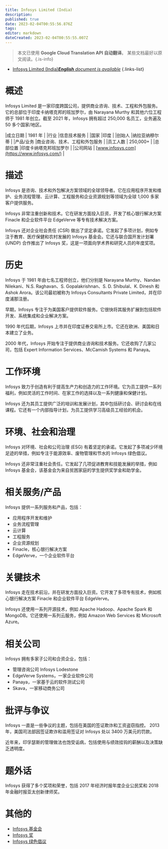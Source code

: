 ```yaml
---
title: Infosys Limited (India)
description: 
published: true
date: 2023-02-04T00:55:56.876Z
tags: 
editor: markdown
dateCreated: 2023-02-04T00:55:55.007Z
---
```


> 本文已使用 **Google Cloud Translation API 自动翻译**。
某些文档最好以原文阅读。{.is-info}



- [Infosys Limited (India)***English** document is available*](/en/Knowledge-base/Dictionary/Company/infosys-limited-india)
{.links-list}


# 概述

Infosys Limited 是一家印度跨国公司，提供商业咨询、技术、工程和外包服务。它的总部位于印度卡纳塔克邦的班加罗尔，由 Narayana Murthy 和其他六位工程师于 1981 年创立。截至 2021 年，Infosys 拥有超过 250,000 名员工，业务遍及 50 多个国家/地区。

|成立日期 | 1981 年 |
|行业 |信息技术服务 |
|国家 |印度 |
|创始人 |纳拉亚纳穆尔蒂 |
|产品/业务 |商业咨询、技术、工程和外包服务 |
|员工人数 | 250,000+ |
|总部位置 |印度卡纳塔克邦班加罗尔 |
|公司网站 | [www.infosys.com](https://www.infosys.com/) |

# 描述

Infosys 是咨询、技术和外包解决方案领域的全球领导者。它在应用程序开发和维护、业务流程管理、云计算、工程服务和企业资源规划等领域为全球 1,000 多家客户提供服务。

Infosys 非常注重创新和技术。它在研发方面投入巨资，开发了核心银行解决方案 Finacle 和企业软件平台 EdgeVerve 等专有技术解决方案。

Infosys 还对企业社会责任 (CSR) 做出了坚定承诺。它发起了多项计划，例如专注于教育、医疗保健和农村发展的 Infosys 基金会。它还与联合国开发计划署 (UNDP) 合作推出了 Infosys 奖，这是一项面向学术界和研究人员的年度奖项。

# 历史

Infosys 于 1981 年由七名工程师创立，他们分别是 Narayana Murthy、Nandan Nilekani、N.S. Raghavan、S. Gopalakrishnan、S. D. Shibulal、K. Dinesh 和 Ashok Arora。该公司最初被称为 Infosys Consultants Private Limited，并在印度浦那注册。

早期，Infosys 专注于为美国客户提供软件服务。它很快将其服务扩展到包括软件开发、系统集成和企业解决方案。

1990 年代后期，Infosys 上市并在印度证券交易所上市。它还在欧洲、美国和日本建立了业务。

2000 年代，Infosys 开始专注于提供商业咨询和技术服务。它还收购了几家公司，包括 Expert Information Services、McCamish Systems 和 Panaya。

# 工作环境

Infosys 致力于创造有利于提高生产力和创造力的工作环境。它为员工提供一系列福利，例如灵活的工作时间、在家工作的选择以及一系列健康和保健计划。

Infosys 还为其员工提供广泛的培训和发展计划，其中包括研讨会、研讨会和在线课程。它还有一个内部指导计划，为员工提供学习高级员工经验的机会。

# 环境、社会和治理

Infosys 对环境、社会和公司治理 (ESG) 有着坚定的承诺。它发起了多项减少环境足迹的举措，例如专注于能源效率、废物管理和节水的 Infosys 绿色倡议。

Infosys 还非常注重社会责任。它发起了几项促进教育和技能发展的举措，例如 Infosys 基金会，该基金会为来自贫困家庭的学生提供奖学金和助学金。

# 相关服务/产品

Infosys 提供一系列服务和产品，包括：

- 应用程序开发和维护
- 业务流程管理
- 云计算
- 工程服务
- 企业资源规划
- Finacle，核心银行解决方案
- EdgeVerve，一个企业软件平台

# 关键技术

Infosys 走在技术前沿，并在研发方面投入巨资。它开发了多项专有技术，例如核心银行解决方案 Finacle 和企业软件平台 EdgeVerve。

Infosys 还使用一系列开源技术，例如 Apache Hadoop、Apache Spark 和 MongoDB。它还使用一系列云服务，例如 Amazon Web Services 和 Microsoft Azure。

# 相关公司

Infosys 拥有多家子公司和合资企业，包括：

- 管理咨询公司 Infosys Lodestone
- EdgeVerve Systems，一家企业软件公司
- Panaya，一家基于云的软件测试公司
- Skava，一家移动商务公司

# 批评与争议

Infosys 一直是一些争议的主题，包括在美国的签证欺诈和工资盗窃指控。 2013 年，美国司法部因签证欺诈和滥用签证对 Infosys 处以 3400 万美元的罚款。

近年来，印孚瑟斯的管理做法也饱受诟病，包括使用与绩效挂钩的薪酬以及决策缺乏透明度。

# 题外话

Infosys 获得了多个奖项和荣誉，包括 2017 年经济时报年度企业公民奖和 2018 年金融时报亚太创新律师奖。

# 其他的

- [Infosys 基金会](https://www.infosys.com/infosys-foundation/index.html)
- [Infosys 奖](https://www.infosys-science-foundation.com/infosys-prize)
- [Infosys 绿色倡议](https://www.infosys.com/sustainability/green-initiative/index.html)